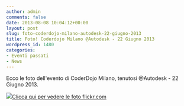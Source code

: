 ```yaml
---
author: admin
comments: false
date: 2013-08-08 10:04:12+00:00
layout: post
slug: foto-coderdojo-milano-autodesk-22-giugno-2013
title: Foto! Coderdojo Milano @Autodesk - 22 Giugno 2013
wordpress_id: 1480
categories:
- Eventi passati
- News
---
```


Ecco le foto dell'evento di CoderDojo Milano, tenutosi @Autodesk - 22 Giugno 2013.


[![](http://coderdojomilano.it/wp-content/uploads/2013/08/autodesk_2013.jpg)Clicca qui per vedere le foto flickr.com](http://www.flickr.com/photos/98942956@N02/sets/72157634977510799/)
